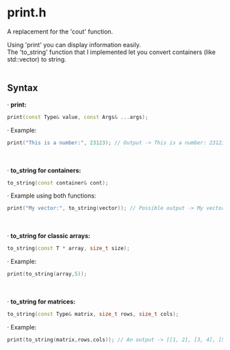 # print.h

A replacement for the 'cout' function.  

Using 'print' you can display information easily.  
The 'to_string' function that I implemented let you convert containers (like std::vector) to string.
<br></br>

Syntax
-----

· **print:**  
```c++
print(const Type& value, const Args& ...args);
```

· Example:  
```c++
print("This is a number:", 23123); // Output -> This is a number: 23123
```

<br></br>
· **to_string for containers:**  
```c++
to_string(const container& cont); 
```

· Example using both functions:  
```c++
print("My vector:", to_string(vector)); // Possible output -> My vector: [1, 2, 3]
```

<br></br>
· **to_string for classic arrays:**  
```c++
to_string(const T * array, size_t size);
```

· Example:  
```c++
print(to_string(array,5));
```

<br></br>
· **to_string for matrices:**  
```c++
to_string(const Type& matrix, size_t rows, size_t cols);
```

· Example:  
```c++
print(to_string(matrix,rows,cols)); // An output -> [[1, 2], [3, 4], [5, 6]]
```

